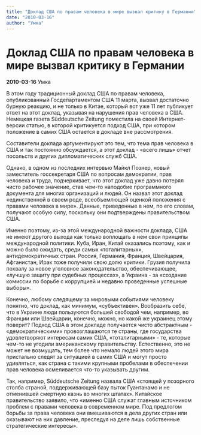 ```yaml
---
title: "Доклад США по правам человека в мире вызвал критику в Германии"
date: "2010-03-16"
author: "Умка"
---
```


# Доклад США по правам человека в мире вызвал критику в Германии

**2010-03-16** Умка

В этом году традиционный доклад США по правам человека, опубликованный Госдепартаментом США 11 марта, вызвал достаточно бурную реакцию, и не только в Китае, который вот уже 11 лет публикует ответ на этот доклад, указывая на нарушения прав человека в США. Немецкая газета Süddeutsche Zeitung поместила на своей Интернет-версии статью, в которой критикуется подход США, при котором положение в самих США остается в докладе вне рассмотрения.

Составители доклада аргументируют это тем, что тема прав человека в США и так постоянно обсуждается, а этот доклад - «всего лишь» отчет посольств и других дипломатических служб США.

Однако, в одном из последних интервью Майкл Познер, новый заместитель госсекретаря США по вопросам демократии, прав человека и труда, подчеркивает, что этот доклад уже давно потерял чисто рабочее значение, став чем-то наподобие программного документа для многих организаций и людей. Он назвал этот доклад «единственной в своем роде, всеобъемлющей оценкой положения с правами человека в мире». Данные, приведенные в нем, по его словам, получают особую силу, поскольку они подтверждены правительством США.

Именно поэтому, из-за этой международной важности доклада, США не имеют другого выхода как только воплощать в нем свои принципы международной политики. Куба, Иран, Китай оказались поэтому, как и можно было ожидать, среди самых «тоталитарных», антидемократичных стран. Россия, Германия, Франция, Швейцария, Афганистан, Ирак тоже получили свою долю критики. Грузия получила похвалу за новое уголовное законодательство, обеспечивающее, «лучшую защиту при судебных процессах», а Украина - за «создание комиссии по борьбе с коррупцией и недавно проведенные успешные выборы».

Конечно, любому следящему за мировыми событиями человеку понятно, что доклад, как минимум, «субъективен». Вообразить себе, что в Украине люди пользуются большей свободой чем, например, во Франции или Швейцарии, конечно, можно, но какой же украинец этому поверит? Подход США в этом докладе получается чисто абстрактным - «демократическими» провозглашаются те страны, где государства удовлетворяют интересам самих США, «тоталитарными» - те, которые чем-то не угодили американскому правительству. Естественно, это не может не возмущать, тем более что немало людей этого мира пристально следят за ситуацией в самих США и могут просто удивляться, как страна с такими крупными пробелами в обеспечении прав человека осмеливается что-то указывать другим.

Так, например, Süddeutsche Zeitung назвала США «стоящей у позорного столба страной, поддерживающей базу пыток Гуантанамо и не отменившей смертную казнь во многих штатах». Китайское правительство заявило, что «именно США служат главным источником проблем с правами человека в современном мире. Под предлогом борьбы за права человека они вмешиваются в дела других стран или оказывают на них давление, преследуя на деле лишь собственные стратегические интересы».
